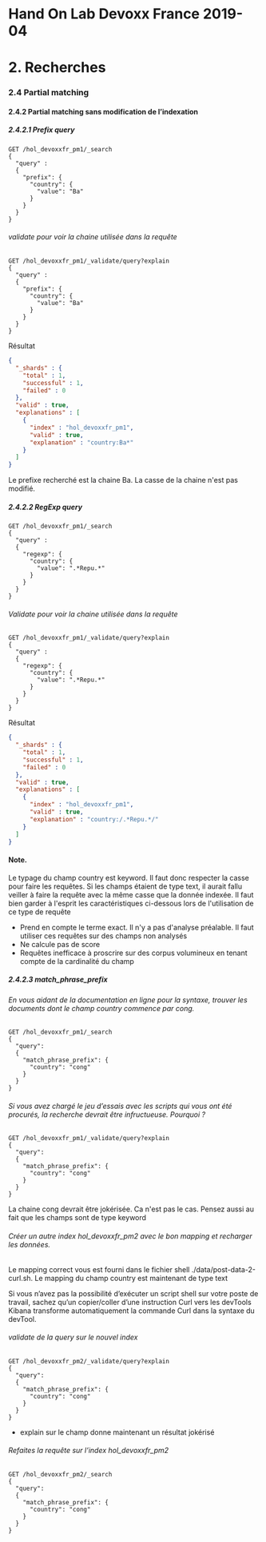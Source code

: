 # Hand On Lab Devoxx France 2019-04
# 2. Recherches
### 2.4 Partial matching
#### 2.4.2 Partial matching sans modification de l’indexation
##### 2.4.2.1 Prefix query  

```shell
GET /hol_devoxxfr_pm1/_search
{
  "query" :
  {
    "prefix": {
      "country": {
        "value": "Ba"
      }
    }
  }
}
```

###### validate pour voir la chaine utilisée dans la requête

```shell
GET /hol_devoxxfr_pm1/_validate/query?explain
{
  "query" :
  {
    "prefix": {
      "country": {
        "value": "Ba"
      }
    }
  }
}
```

Résultat
```json
{
  "_shards" : {
    "total" : 1,
    "successful" : 1,
    "failed" : 0
  },
  "valid" : true,
  "explanations" : [
    {
      "index" : "hol_devoxxfr_pm1",
      "valid" : true,
      "explanation" : "country:Ba*"
    }
  ]
}
```
Le prefixe recherché est la chaine Ba. La casse de la chaine n'est pas modifié.



##### 2.4.2.2 RegExp query

```shell
GET /hol_devoxxfr_pm1/_search
{
  "query" :
  {
    "regexp": {
      "country": {
        "value": ".*Repu.*"
      }
    }
  }
}
```


###### Validate pour voir la chaine utilisée dans la requête

```shell
GET /hol_devoxxfr_pm1/_validate/query?explain
{
  "query" :
  {
    "regexp": {
      "country": {
        "value": ".*Repu.*"
      }
    }
  }
}
```

Résultat
```json
{
  "_shards" : {
    "total" : 1,
    "successful" : 1,
    "failed" : 0
  },
  "valid" : true,
  "explanations" : [
    {
      "index" : "hol_devoxxfr_pm1",
      "valid" : true,
      "explanation" : "country:/.*Repu.*/"
    }
  ]
}
```


#### Note. 
Le typage du champ country est keyword. Il faut donc respecter la casse pour faire les requêtes. Si les champs étaient de type text, il aurait fallu veiller à faire la requête avec la même casse que la donnée indexée. Il faut bien garder à l'esprit les caractéristiques ci-dessous lors de l'utilisation de ce type de requête
* Prend en compte le terme exact. Il n'y a pas d'analyse préalable. Il faut utiliser ces requêtes sur des champs non analysés
* Ne calcule pas de score
* Requêtes inefficace à proscrire sur des corpus volumineux en tenant compte de la cardinalité du champ


##### 2.4.2.3 match_phrase_prefix 

###### En vous aidant de la documentation en ligne pour la syntaxe, trouver les documents dont le champ country commence par cong.
```shell
GET /hol_devoxxfr_pm1/_search
{
  "query": 
  {
    "match_phrase_prefix": {
      "country": "cong"
    }
  }
}
``` 

###### Si vous avez chargé le jeu d’essais avec les scripts qui vous ont été procurés, la recherche devrait être infructueuse. Pourquoi ?
```shell
GET /hol_devoxxfr_pm1/_validate/query?explain
{
  "query": 
  {
    "match_phrase_prefix": {
      "country": "cong"
    }
  }
}
```

La chaine cong devrait être jokérisée. Ca n'est pas le cas. Pensez aussi au fait que les champs sont de type keyword

###### Créer un autre index hol_devoxxfr_pm2 avec le bon mapping et recharger les données. 

Le mapping correct vous est fourni dans le fichier shell ./data/post-data-2-curl.sh. Le mapping du champ country est maintenant de type text

Si vous n’avez pas la possibilité d’exécuter un script shell sur votre poste de travail, sachez qu’un copier/coller d’une instruction Curl vers les devTools Kibana transforme automatiquement la commande Curl dans la syntaxe du devTool.


###### validate de la query sur le nouvel index
```shell
GET /hol_devoxxfr_pm2/_validate/query?explain
{
  "query": 
  {
    "match_phrase_prefix": {
      "country": "cong"
    }
  }
}
```
* explain sur le champ donne maintenant un résultat jokérisé


###### Refaites la requête sur l’index hol_devoxxfr_pm2
```shell
GET /hol_devoxxfr_pm2/_search
{
  "query": 
  {
    "match_phrase_prefix": {
      "country": "cong"
    }
  }
}
```

